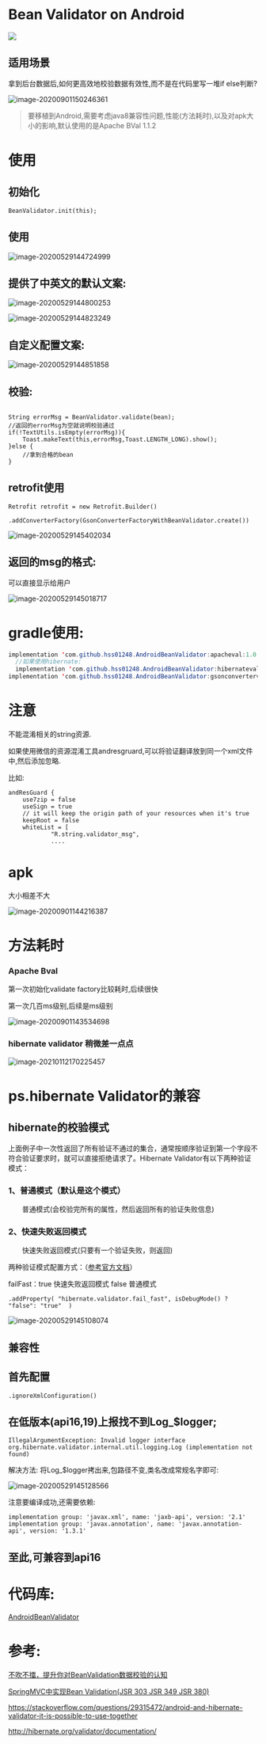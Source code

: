 # Bean Validator on Android

[![](https://jitpack.io/v/hss01248/AndroidBeanValidator.svg)](https://jitpack.io/#hss01248/AndroidBeanValidator)

## 适用场景

拿到后台数据后,如何更高效地校验数据有效性,而不是在代码里写一堆if else判断?

![image-20200901150246361](http://hss01248.tech/uPic/2020-09-01-15-02-47-image-20200901150246361.png)



> 要移植到Android,需要考虑java8兼容性问题,性能(方法耗时),以及对apk大小的影响,默认使用的是Apache BVal 1.1.2



# 使用



## 初始化

```
BeanValidator.init(this);
```

## 使用

![image-20200529144724999](http://hss01248.tech/uPic/2020-05-29-14-47-26-image-20200529144724999.png)



## 提供了中英文的默认文案:

![image-20200529144800253](http://hss01248.tech/uPic/2020-05-29-14-48-01-image-20200529144800253.png)

![image-20200529144823249](http://hss01248.tech/uPic/2020-05-29-14-48-24-image-20200529144823249.png)





## 自定义配置文案:

![image-20200529144851858](http://hss01248.tech/uPic/2020-05-29-14-48-53-image-20200529144851858.png)





## 校验:

```

String errorMsg = BeanValidator.validate(bean);
//返回的errorMsg为空就说明校验通过
if(!TextUtils.isEmpty(errorMsg)){
    Toast.makeText(this,errorMsg,Toast.LENGTH_LONG).show();
}else {
    //拿到合格的bean
}
```



## retrofit使用

```
Retrofit retrofit = new Retrofit.Builder()
        .addConverterFactory(GsonConverterFactoryWithBeanValidator.create())
```



![image-20200529145402034](http://hss01248.tech/uPic/2020-05-29-14-54-03-image-20200529145402034.png)

## 返回的msg的格式: 

可以直接显示给用户

![image-20200529145018717](http://hss01248.tech/uPic/2020-05-29-14-50-20-image-20200529145018717.png)

# gradle使用:

```java
implementation 'com.github.hss01248.AndroidBeanValidator:apacheval:1.0.2'//默认使用Apache BVal
  //如果使用hibernate:
  implementation 'com.github.hss01248.AndroidBeanValidator:hibernateval:1.0.2'
implementation 'com.github.hss01248.AndroidBeanValidator:gsonconvertervalidator:1.0.2'

```

# 注意

不能混淆相关的string资源. 

如果使用微信的资源混淆工具andresgruard,可以将验证翻译放到同一个xml文件中,然后添加忽略.

比如:

```
andResGuard {
    use7zip = false
    useSign = true
    // it will keep the origin path of your resources when it's true
    keepRoot = false
    whiteList = [
            "R.string.validator_msg",
            ....
```





# apk

大小相差不大

![image-20200901144216387](http://hss01248.tech/uPic/2020-09-01-14-42-16-image-20200901144216387.png)

# 方法耗时

### Apache Bval

第一次初始化validate factory比较耗时,后续很快

第一次几百ms级别,后续是ms级别

![image-20200901143534698](http://hss01248.tech/uPic/2020-09-01-14-35-36-image-20200901143534698.png)

### hibernate validator 稍微差一点点

![image-20210112170225457](https://gitee.com/hss012489/picbed/raw/master/picgo/1610442151154-image-20210112170225457.jpg)





# ps.hibernate Validator的兼容



## hibernate的校验模式

上面例子中一次性返回了所有验证不通过的集合，通常按顺序验证到第一个字段不符合验证要求时，就可以直接拒绝请求了。Hibernate Validator有以下两种验证模式：



### 1、普通模式（默认是这个模式）

　　普通模式(会校验完所有的属性，然后返回所有的验证失败信息)



### 2、快速失败返回模式

　　快速失败返回模式(只要有一个验证失败，则返回)

两种验证模式配置方式：（[参考官方文档](https://docs.jboss.org/hibernate/stable/validator/reference/en-US/html_single/#section-provider-specific-settings)）

failFast：true 快速失败返回模式  false 普通模式 

```
.addProperty( "hibernate.validator.fail_fast", isDebugMode() ? "false": "true"  )
```

![image-20200529145108074](http://hss01248.tech/uPic/2020-05-29-14-51-09-image-20200529145108074.png)

## 兼容性

## 首先配置

```
.ignoreXmlConfiguration()
```

## 在低版本(api16,19)上报找不到Log_$logger;

```
IllegalArgumentException: Invalid logger interface org.hibernate.validator.internal.util.logging.Log (implementation not found)
```

解决方法: 将Log_$logger拷出来,包路径不变,类名改成常规名字即可:

![image-20200529145128566](http://hss01248.tech/uPic/2020-05-29-14-51-29-image-20200529145128566.png)



注意要编译成功,还需要依赖:

```
implementation group: 'javax.xml', name: 'jaxb-api', version: '2.1'
implementation group: 'javax.annotation', name: 'javax.annotation-api', version: '1.3.1'
```

## 至此,可兼容到api16



# 代码库:

[AndroidBeanValidator](https://github.com/hss01248/AndroidBeanValidator)

# 参考:

[不吹不擂，提升你对BeanValidation数据校验的认知](https://www.toutiao.com/i6865868352225706508/?timestamp=1598943642&app=news_article&group_id=6865868352225706508&use_new_style=1&req_id=2020090115004201002202707421020F17)

[SpringMVC中实现Bean Validation(JSR 303 JSR 349 JSR 380)](https://blog.csdn.net/weixin_30399155/article/details/101420321)

https://stackoverflow.com/questions/29315472/android-and-hibernate-validator-it-is-possible-to-use-together

http://hibernate.org/validator/documentation/

